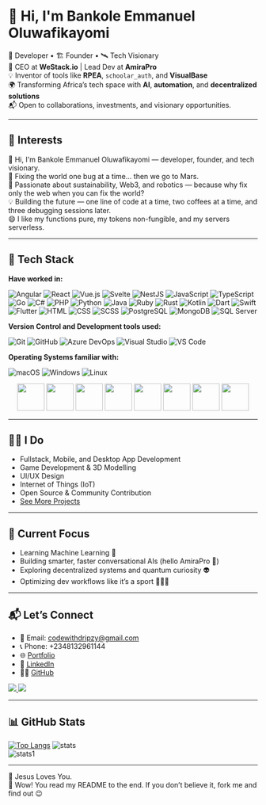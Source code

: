 # 👋 Hi, I'm Bankole Emmanuel Oluwafikayomi

🧠 Developer • 🏗️ Founder • 🛰️ Tech Visionary  
🚀 CEO at **WeStack.io** | Lead Dev at **AmiraPro**  
💡 Inventor of tools like **RPEA**, `schoolar_auth`, and **VisualBase**  
🌍 Transforming Africa’s tech space with **AI**, **automation**, and **decentralized solutions**  
📬 Open to collaborations, investments, and visionary opportunities.  

---

## 🤖 Interests

👋 Hi, I'm Bankole Emmanuel Oluwafikayomi — developer, founder, and tech visionary.  
🚀 Fixing the world one bug at a time... then we go to Mars.  
🌱 Passionate about sustainability, Web3, and robotics — because why fix only the web when you can fix the world?  
💡 Building the future — one line of code at a time, two coffees at a time, and three debugging sessions later.  
😄 I like my functions pure, my tokens non-fungible, and my servers serverless.  

---

## 🧰 Tech Stack
**Have worked in:**
<p>
  <!-- Core Web & Frameworks -->
<img alt="Angular" src="https://img.shields.io/badge/Angular-DD0031?logo=angular&logoColor=white&style=flat" />
<img alt="React" src="https://img.shields.io/badge/React-61DAFB?logo=react&logoColor=white&style=flat" />
<img alt="Vue.js" src="https://img.shields.io/badge/Vue.js-4FC08D?logo=vue.js&logoColor=white&style=flat" />
<img alt="Svelte" src="https://img.shields.io/badge/Svelte-FF3E00?logo=svelte&logoColor=white&style=flat" />
<img alt="NestJS" src="https://img.shields.io/badge/NestJS-E0234E?logo=nestjs&logoColor=white&style=flat" />

<!-- Languages -->
<img alt="JavaScript" src="https://img.shields.io/badge/JavaScript-F7DF1E?logo=javascript&logoColor=white&style=flat" />
<img alt="TypeScript" src="https://img.shields.io/badge/TypeScript-3178C6?logo=typescript&logoColor=white&style=flat" />
<img alt="Go" src="https://img.shields.io/badge/Go-00ADD8?logo=go&logoColor=white&style=flat" />
<img alt="C#" src="https://img.shields.io/badge/C%23-239120?logo=c-sharp&logoColor=white&style=flat" />
<img alt="PHP" src="https://img.shields.io/badge/PHP-777BB4?logo=php&logoColor=white&style=flat" />
<img alt="Python" src="https://img.shields.io/badge/Python-3776AB?logo=python&logoColor=white&style=flat" />
<img alt="Java" src="https://img.shields.io/badge/Java-007396?logo=java&logoColor=white&style=flat" />
<img alt="Ruby" src="https://img.shields.io/badge/Ruby-CC342D?logo=ruby&logoColor=white&style=flat" />
<img alt="Rust" src="https://img.shields.io/badge/Rust-000000?logo=rust&logoColor=white&style=flat" />
<img alt="Kotlin" src="https://img.shields.io/badge/Kotlin-0095D5?logo=kotlin&logoColor=white&style=flat" />
<img alt="Dart" src="https://img.shields.io/badge/Dart-0175C2?logo=dart&logoColor=white&style=flat" />
<img alt="Swift" src="https://img.shields.io/badge/Swift-FA7343?logo=swift&logoColor=white&style=flat" />

<!-- Mobile -->
<img alt="Flutter" src="https://img.shields.io/badge/Flutter-02569B?logo=flutter&logoColor=white&style=flat" />

<!-- Web Tech -->
<img alt="HTML" src="https://img.shields.io/badge/HTML-E34F26?logo=html5&logoColor=white&style=flat" />
<img alt="CSS" src="https://img.shields.io/badge/CSS-1572B6?logo=css3&logoColor=white&style=flat" />
<img alt="SCSS" src="https://img.shields.io/badge/SCSS-CC6699?logo=sass&logoColor=white&style=flat" />

<!-- Databases -->
<img alt="PostgreSQL" src="https://img.shields.io/badge/PostgreSQL-336791?logo=postgresql&logoColor=white&style=flat" />
<img alt="MongoDB" src="https://img.shields.io/badge/MongoDB-47A248?logo=mongodb&logoColor=white&style=flat" />
<img alt="SQL Server" src="https://img.shields.io/badge/SQL%20Server-CC2927?logo=microsoftsqlserver&logoColor=white&style=flat" />

</p>

**Version Control and Development tools used:**
<p>
  <img alt="Git" src="https://img.shields.io/badge/Git-F05032?logo=git&logoColor=white&style=flat" />
  <img alt="GitHub" src="https://img.shields.io/badge/GitHub-181717?logo=github&logoColor=white&style=flat" />
  <img alt="Azure DevOps" src="https://img.shields.io/badge/Azure%20DevOps-0078D7?logo=azuredevops&logoColor=white&style=flat" />
  <img alt="Visual Studio" src="https://img.shields.io/badge/Visual%20Studio-5C2D91?logo=visualstudio&logoColor=white&style=flat" />
  <img alt="VS Code" src="https://img.shields.io/badge/Visual%20Studio%20Code-007ACC?logo=visualstudiocode&logoColor=white&style=flat" />
</p>

**Operating Systems familiar with:**
<p>
  <img alt="macOS" src="https://img.shields.io/badge/MacOS-000000?logo=macos&logoColor=white&style=flat" />
  <img alt="Windows" src="https://img.shields.io/badge/Windows-0078D6?logo=windows&logoColor=white&style=flat" />
  <img alt="Linux" src="https://img.shields.io/badge/Linux-FCC624?logo=linux&logoColor=black&style=flat" />
</p>

<!--<div align="center" style="display: flex; flex-wrap: wrap; justify-content: center; gap: 20px;">
  <img src="https://raw.githubusercontent.com/gilbarbara/logos/master/logos/c-sharp.svg" alt="C#" width="35"/>
  <img src="https://raw.githubusercontent.com/gilbarbara/logos/master/logos/dotnet.svg" alt="DotNet" width="35"/>
  <img src="https://raw.githubusercontent.com/gilbarbara/logos/master/logos/flutter.svg" alt="Flutter" width="30"/>
  <img src="https://raw.githubusercontent.com/gilbarbara/logos/master/logos/database-labs.svg" alt="DB Labs" width="35"/>
  <img src="https://raw.githubusercontent.com/gilbarbara/logos/master/logos/mysql.svg" alt="MySQL" width="35"/>
  <img src="https://raw.githubusercontent.com/gilbarbara/logos/master/logos/android-icon.svg" alt="Android" width="35"/>
  <img src="https://raw.githubusercontent.com/gilbarbara/logos/master/logos/java.svg" alt="Java" width="30"/>
  <img src="https://raw.githubusercontent.com/gilbarbara/logos/master/logos/apple-app-store.svg" alt="App Store" width="35"/>
  <img src="https://raw.githubusercontent.com/gilbarbara/logos/master/logos/css-3.svg" alt="CSS" width="30"/>
  <img src="https://raw.githubusercontent.com/gilbarbara/logos/master/logos/php.svg" alt="PHP" width="35"/>
  <img src="https://raw.githubusercontent.com/gilbarbara/logos/master/logos/javascript.svg" alt="JavaScript" width="35"/>
  <img src="https://raw.githubusercontent.com/gilbarbara/logos/master/logos/json.svg" alt="JSON" width="35"/>
  <img src="https://raw.githubusercontent.com/gilbarbara/logos/master/logos/unity.svg" alt="Unity" width="35"/>
  <img src="https://raw.githubusercontent.com/gilbarbara/logos/master/logos/firebase.svg" alt="Firebase" width="25"/>
  <img src="https://raw.githubusercontent.com/gilbarbara/logos/master/logos/arduino.svg" alt="Arduino" width="35"/>
  <img src="https://raw.githubusercontent.com/gilbarbara/logos/master/logos/figma.svg" alt="Figma" width="25"/>
</div> -->

<!-- <table>
  <tr>
    <td><img width="35" src="https://raw.githubusercontent.com/gilbarbara/logos/master/logos/c-sharp.svg" alt="C#"/></td>
    <td><img width="35" src="https://raw.githubusercontent.com/gilbarbara/logos/master/logos/dotnet.svg" alt="Dot Net"/></td>
    <td><img width="27" src="https://raw.githubusercontent.com/gilbarbara/logos/master/logos/flutter.svg"/></td>
    <td><img width="35" src="https://raw.githubusercontent.com/gilbarbara/logos/master/logos/database-labs.svg"/></td>
  </tr>
  <tr>
    <td><img width="35" src="https://raw.githubusercontent.com/gilbarbara/logos/master/logos/mysql.svg"/></td>
    <td><img width="35" src="https://raw.githubusercontent.com/gilbarbara/logos/master/logos/android-icon.svg"/></td>
    <td><img width="30" src="https://raw.githubusercontent.com/gilbarbara/logos/master/logos/java.svg"/></td>
    <td><img width="35" src="https://raw.githubusercontent.com/gilbarbara/logos/master/logos/apple-app-store.svg"/></td>
  </tr>
  <tr>
    <td><img width="30" src="https://raw.githubusercontent.com/gilbarbara/logos/master/logos/css-3.svg"/></td>
    <td><img width="35" src="https://raw.githubusercontent.com/gilbarbara/logos/master/logos/php.svg"/></td>
    <td><img width="35" src="https://raw.githubusercontent.com/gilbarbara/logos/master/logos/javascript.svg"/></td>
    <td><img width="35" src="https://raw.githubusercontent.com/gilbarbara/logos/master/logos/json.svg"/></td>
  </tr>
  <tr>
    <td><img width="35" src="https://raw.githubusercontent.com/gilbarbara/logos/master/logos/unity.svg"/></td>
    <td><img width="25" src="https://raw.githubusercontent.com/gilbarbara/logos/master/logos/firebase.svg"/></td>
    <td><img width="35" src="https://raw.githubusercontent.com/gilbarbara/logos/master/logos/arduino.svg"/></td>
    <td><img width="25" src="https://raw.githubusercontent.com/gilbarbara/logos/master/logos/figma.svg"/></td>
  </tr>
</table> -->

<div align="center">
  <img width="55" src="https://raw.githubusercontent.com/gilbarbara/logos/master/logos/aws.svg"/> 
  <img width="55" src="https://raw.githubusercontent.com/gilbarbara/logos/master/logos/aws-amplify.svg"/> 
  <img width="55" src="https://raw.githubusercontent.com/gilbarbara/logos/master/logos/aws-s3.svg"/> 
  <img width="55" src="https://raw.githubusercontent.com/gilbarbara/logos/master/logos/aws-rds.svg"/> 
  <img width="55" src="https://raw.githubusercontent.com/gilbarbara/logos/master/logos/aws-iam.svg"/> 
  <img width="55" src="https://raw.githubusercontent.com/gilbarbara/logos/master/logos/aws-cloudfront.svg"/> 
  <img width="55" src="https://raw.githubusercontent.com/gilbarbara/logos/master/logos/aws-dynamodb.svg"/> 
  <img width="55" src="https://raw.githubusercontent.com/gilbarbara/logos/master/logos/aws-ec2.svg"/> 
</div>

---

## 🧑‍💻 I Do

- Fullstack, Mobile, and Desktop App Development  
- Game Development & 3D Modelling  
- UI/UX Design  
- Internet of Things (IoT)  
- Open Source & Community Contribution  
- [See More Projects](http://codewithdripzy.github.io/portfolio)

---

## 🔭 Current Focus

- Learning Machine Learning 🤖  
- Building smarter, faster conversational AIs (hello AmiraPro 👋)  
- Exploring decentralized systems and quantum curiosity 👽  
- Optimizing dev workflows like it’s a sport 🏃‍♂️💨  

---

## 📬 Let’s Connect

- 📧 Email: codewithdripzy@gmail.com  
- 📞 Phone: +2348132961144  
- 🌐 [Portfolio](http://codewithdripzy.github.io/portfolio)  
- 💼 [LinkedIn](https://www.linkedin.com/in/emmanuel-bankole-746258235/)  
- 🧑‍💻 [GitHub](https://github.com/codewithdripzy)

<p>
  <a href="https://github.com/codewithdripzy">
    <img src="https://komarev.com/ghpvc/?username=codewithdripzy&color=blue&label=Profile+Views" />
  </a>
  <a href="https://github.com/codewithdripzy?tab=followers">
    <img src="https://img.shields.io/github/followers/codewithdripzy?label=follow&style=social" />
  </a>
</p>

---

## 📊 GitHub Stats
[![Top Langs](https://github-readme-stats.vercel.app/api/top-langs/?username=codewithdripzy)](https://github.com/anuraghazra/github-readme-stats)
![stats](https://github-readme-stats.vercel.app/api?username=codewithdripzy)  
![stats1](https://github-readme-stats.vercel.app/api/top-langs/?username=codewithdripzy&layout=compact)

---

🙏 Jesus Loves You.  
🎉 Wow! You read my README to the end. If you don’t believe it, fork me and find out 😉

<!---
codewithdripzy/codewithdripzy is a ✨ special ✨ repository because its `README.md` appears on your GitHub profile.
--->
